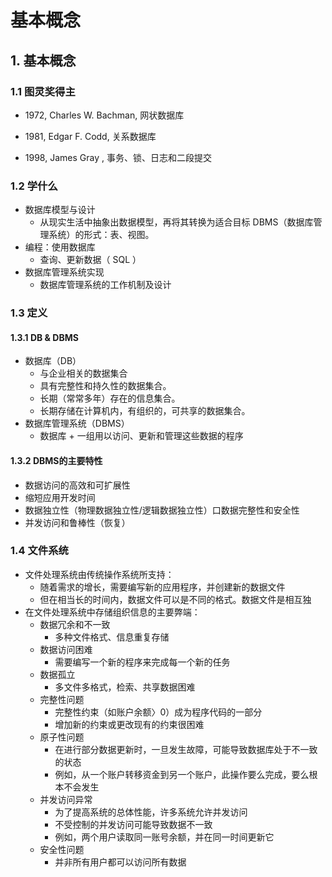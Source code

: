# 基本概念



## 1. 基本概念

### 1.1 图灵奖得主 

- 1972, Charles W. Bachman, 网状数据库
- 1981, Edgar F. Codd, 关系数据库

- 1998, James Gray , 事务、锁、日志和二段提交



### 1.2 学什么

- 数据库模型与设计
  - 从现实生活中抽象出数据模型，再将其转换为适合目标 DBMS（数据库管理系统）的形式：表、视图。
- 编程：使用数据库
  - 查询、更新数据（ SQL ）
- 数据库管理系统实现
  - 数据库管理系统的工作机制及设计



### 1.3 定义

#### 1.3.1 DB & DBMS

- 数据库（DB）
  - 与企业相关的数据集合
  - 具有完整性和持久性的数据集合。
  - 长期（常常多年）存在的信息集合。
  - 长期存储在计算机内，有组织的，可共享的数据集合。
- 数据库管理系统（DBMS）
  - 数据库 + 一组用以访问、更新和管理这些数据的程序

#### 1.3.2 DBMS的主要特性

- 数据访问的高效和可扩展性
- 缩短应用开发时间
- 数据独立性（物理数据独立性/逻辑数据独立性）口数据完整性和安全性
- 并发访问和鲁棒性（恢复）



### 1.4 文件系统

- 文件处理系统由传统操作系统所支持：
  - 随着需求的增长，需要编写新的应用程序，并创建新的数据文件
  - 但在相当长的时间内，数据文件可以是不同的格式。数据文件是相互独
- 在文件处理系统中存储组织信息的主要弊端：
  - 数据冗余和不一致
    - 多种文件格式、信息重复存储
  - 数据访问困难
    - 需要编写一个新的程序来完成每一个新的任务
  - 数据孤立
    - 多文件多格式，检索、共享数据困难
  - 完整性问题
    - 完整性约束（如账户余额〉0）成为程序代码的一部分
    - 增加新的约束或更改现有的约束很困难
  - 原子性问题
    - 在进行部分数据更新时，一旦发生故障，可能导致数据库处于不一致的状态
    - 例如，从一个账户转移资金到另一个账户，此操作要么完成，要么根本不会发生
  - 并发访问异常
    - 为了提高系统的总体性能，许多系统允许并发访问
    - 不受控制的并发访问可能导致数据不一致
    - 例如，两个用户读取同一账号余额，并在同一时间更新它
  - 安全性问题
    - 并非所有用户都可以访问所有数据